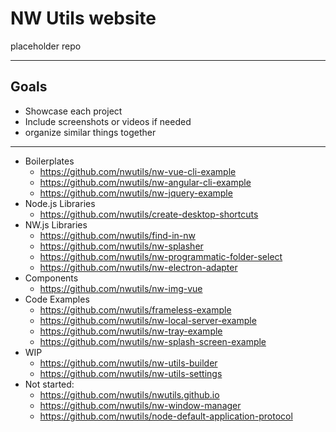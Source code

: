 # NW Utils website

placeholder repo

* * *

## Goals

* Showcase each project
* Include screenshots or videos if needed
* organize similar things together


* * *

* Boilerplates
  * https://github.com/nwutils/nw-vue-cli-example
  * https://github.com/nwutils/nw-angular-cli-example
  * https://github.com/nwutils/nw-jquery-example
* Node.js Libraries
  * https://github.com/nwutils/create-desktop-shortcuts
* NW.js Libraries
  * https://github.com/nwutils/find-in-nw
  * https://github.com/nwutils/nw-splasher
  * https://github.com/nwutils/nw-programmatic-folder-select
  * https://github.com/nwutils/nw-electron-adapter
* Components
  * https://github.com/nwutils/nw-img-vue
* Code Examples
  * https://github.com/nwutils/frameless-example
  * https://github.com/nwutils/nw-local-server-example
  * https://github.com/nwutils/nw-tray-example
  * https://github.com/nwutils/nw-splash-screen-example
* WIP
  * https://github.com/nwutils/nw-utils-builder
  * https://github.com/nwutils/nw-utils-settings
* Not started:
  * https://github.com/nwutils/nwutils.github.io
  * https://github.com/nwutils/nw-window-manager
  * https://github.com/nwutils/node-default-application-protocol
